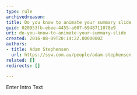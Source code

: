 ```yaml
---
type: rule
archivedreason: 
title: Do you know to animate your summary slide
guid: 020953fb-ebee-4455-a607-6948711078e9
uri: do-you-know-to-animate-your-summary-slide
created: 2016-08-09T20:14:22.0000000Z
authors:
- title: Adam Stephensen
  url: https://ssw.com.au/people/adam-stephensen
related: []
redirects: []

---
```



Enter Intro Text
<br><excerpt class='endintro'></excerpt><br>



